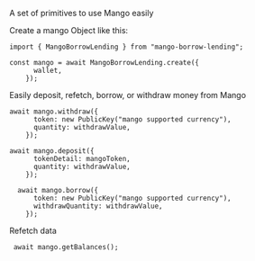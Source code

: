 A set of primitives to use Mango easily

Create a mango Object like this: 
```    
import { MangoBorrowLending } from "mango-borrow-lending";

const mango = await MangoBorrowLending.create({
      wallet,
    });

```

Easily deposit, refetch, borrow, or withdraw money from Mango 


```   
await mango.withdraw({
      token: new PublicKey("mango supported currency"),
      quantity: withdrawValue,
    });
```

```   
await mango.deposit({
      tokenDetail: mangoToken,
      quantity: withdrawValue,
    });
```

```
  await mango.borrow({
      token: new PublicKey("mango supported currency"),
      withdrawQuantity: withdrawValue,
    });
```

Refetch data 
```
 await mango.getBalances();
```
